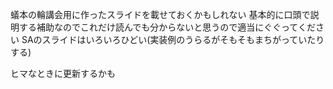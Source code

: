 蟻本の輪講会用に作ったスライドを載せておくかもしれない
基本的に口頭で説明する補助なのでこれだけ読んでも分からないと思うので適当にぐぐってください
SAのスライドはいろいろひどい(実装例のうらるがそもそもまちがっていたりする)

ヒマなときに更新するかも
